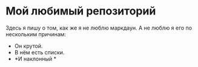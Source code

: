 # Мой любимый репозиторий
Здесь я пишу о том, как же я не люблю маркдаун.
А не люблю я его по нескольким причинам:
- Он крутой.
- В нём есть списки.
- *И наклонный *
